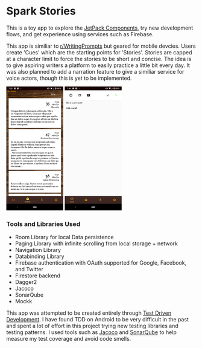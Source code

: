 # Spark Stories

This is a toy app to explore the [JetPack Components](https://developer.android.com/jetpack), try new development flows, and get experience using services such as Firebase.

This app is similiar to [r/WritingPrompts](https://www.reddit.com/r/WritingPrompts/) but geared for mobile devcies. Users create 'Cues' which are the starting points for 'Stories'. Stories are capped at a character limit to force the stories to be short and concise. The idea is to give aspiring writers a platform to easily practice a little bit every day. It was also planned to add a narration feature to give a similiar service for voice actors, though this is yet to be implemented.

<img src="./app/src/main/res/drawable/ss-1.png" width="30%" height="30%">
<img src="./app/src/main/res/drawable/ss-2.png" width="30%" height="30%">

### Tools and Libraries Used
* Room Library for local Data persistence
* Paging Library with infinite scrolling from local storage + network
* Navigation Library
* Databinding Library
* Firebase authentication with OAuth supported for Google, Facebook, and Twitter
* Firestore backend
* Dagger2
* Jacoco
* SonarQube
* Mockk

This app was attempted to be created entirely through [Test Driven Development](https://en.wikipedia.org/wiki/Test-driven_development). I have found TDD on Android to be very difficult in the past and spent a lot of effort in this project trying new testing libraries and testing patterns. I used tools such as [Jacoco](https://github.com/jacoco/jacoco) and [SonarQube](https://www.sonarqube.org/) to help measure my test coverage and avoid code smells.
